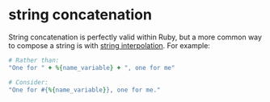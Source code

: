 # string concatenation

String concatenation is perfectly valid within Ruby, but a more common way to compose a string is with [string interpolation](http://ruby-for-beginners.rubymonstas.org/bonus/string_interpolation.html). For example:

```ruby
# Rather than:
"One for " + %{name_variable} + ", one for me"

# Consider:
"One for #{%{name_variable}}, one for me."
```
